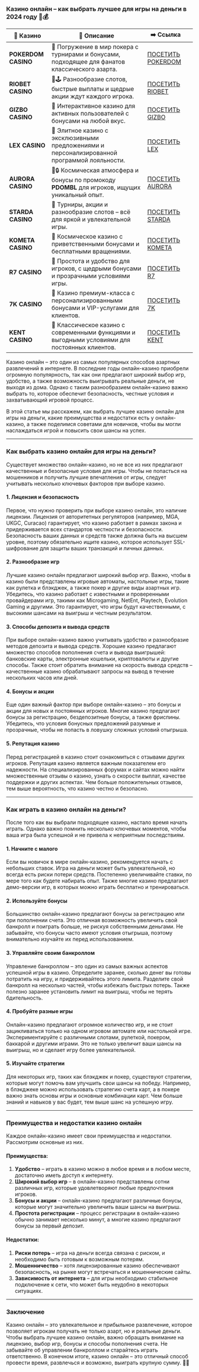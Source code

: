### Казино онлайн – как выбрать лучшее для игры на деньги в 2024 году 🎰💰
| 🎰 Казино           | 📜 Описание                                                                                       | ➡️ Ссылка                                                                                          |   |
| ------------------- | ------------------------------------------------------------------------------------------------- | -------------------------------------------------------------------------------------------------- | - |
| **POKERDOM CASINO** | 🎲 Погружение в мир покера с турнирами и бонусами, подходящее для фанатов классического азарта.   | [ПОСЕТИТЬ POKERDOM](https://brandplay.link/FwVc4f)                                                 |   |
| **RIOBET CASINO**   | 🌟🕹️ Разнообразие слотов, быстрые выплаты и щедрые акции ждут каждого игрока.                    | [ПОСЕТИТЬ RIOBET](https://brandplay.link/TnjsxFvH)                                                 |   |
| **GIZBO CASINO**    | 🚀 Интерактивное казино для активных пользователей с бонусами на любой вкус.                      | [ПОСЕТИТЬ GIZBO](https://brandplay.link/rvzLrVLp)                                                  |   |
| **LEX CASINO**      | 🎰 Элитное казино с эксклюзивными предложениями и персонализированной программой лояльности.      | [ПОСЕТИТЬ LEX](https://brandplay.link/VMqNXPFs)                                                    |   |
| **AURORA CASINO**   | 🌌🔒 Космическая атмосфера и бонусы по промокоду **PDOMBL** для игроков, ищущих уникальный опыт. | [ПОСЕТИТЬ AURORA](https://10trafic-stat2.com/click/668546556bcc6313411604bc/6766/13031/subaccount) |   |
| **STARDA CASINO**   | 🌠 Турниры, акции и разнообразие слотов – всё для яркой и увлекательной игры.                     | [ПОСЕТИТЬ STARDA](https://brandplay.link/HDcDrxLk)                                                 |   |
| **KOMETA CASINO**   | 💫 Космическое казино с приветственными бонусами и бесплатными вращениями.                        | [ПОСЕТИТЬ KOMETA](https://brandplay.link/jHzFFYGv)                                                 |   |
| **R7 CASINO**       | 🎯 Простота и удобство для игроков, с щедрыми бонусами и прозрачными условиями игры.              | [ПОСЕТИТЬ R7](https://brandplay.link/dByFXP7h)                                                     |   |
| **7K CASINO**       | 💎 Казино премиум-класса с персонализированными бонусами и VIP-услугами для клиентов.             | [ПОСЕТИТЬ 7K](https://brandplay.link/dd46bNgD)                                                     |   |
| **KENT CASINO**     | 🎲 Классическое казино с современными функциями и выгодными условиями для постоянных клиентов.    | [ПОСЕТИТЬ KENT](https://brandplay.link/XRH1g6Vb)                                                   |   |
Казино онлайн – это один из самых популярных способов азартных развлечений в интернете. В последние годы онлайн-казино приобрели огромную популярность, так как они предлагают широкий выбор игр, удобство, а также возможность выигрывать реальные деньги, не выходя из дома. Однако с таким разнообразием онлайн-казино важно выбрать то, которое обеспечит безопасность, честные условия и захватывающий игровой процесс.

В этой статье мы расскажем, как выбрать лучшее казино онлайн для игры на деньги, какие преимущества и недостатки есть у онлайн-казино, а также поделимся советами для новичков, чтобы вы могли наслаждаться игрой и повысить свои шансы на успех.

***

### Как выбрать казино онлайн для игры на деньги?

Существует множество онлайн-казино, но не все из них предлагают качественные и безопасные условия для игры. Чтобы не попасться на мошенников и получить лучшие впечатления от игры, следует учитывать несколько ключевых факторов при выборе казино.

#### 1. Лицензия и безопасность

Первое, что нужно проверить при выборе казино онлайн, это наличие лицензии. Лицензия от авторитетных регуляторов (например, MGA, UKGC, Curacao) гарантирует, что казино работает в рамках закона и придерживается всех стандартов честности и безопасности. Безопасность ваших данных и средств также должна быть на высшем уровне, поэтому обязательно ищите казино, которое использует SSL-шифрование для защиты ваших транзакций и личных данных.

#### 2. Разнообразие игр

Лучшие казино онлайн предлагают широкий выбор игр. Важно, чтобы в казино были представлены игровые автоматы, настольные игры, такие как рулетка и блэкджек, а также покер и другие виды азартных игр. Убедитесь, что казино работает с известными и проверенными провайдерами игр, такими как Microgaming, NetEnt, Playtech, Evolution Gaming и другими. Это гарантирует, что игры будут качественными, с высокими шансами на выигрыш и честным результатом.

#### 3. Способы депозита и вывода средств

При выборе онлайн-казино важно учитывать удобство и разнообразие методов депозита и вывода средств. Хорошие казино предлагают множество способов пополнения счета и вывода выигрышей: банковские карты, электронные кошельки, криптовалюты и другие способы. Также стоит обратить внимание на скорость вывода средств – качественные казино обрабатывают запросы на вывод в течение нескольких часов или дней.

#### 4. Бонусы и акции

Еще один важный фактор при выборе онлайн-казино – это бонусы и акции для новых и постоянных игроков. Многие казино предлагают бонусы за регистрацию, бездепозитные бонусы, а также фриспины. Убедитесь, что условия бонусных предложений разумные и прозрачные, чтобы не попасть в ловушку сложных условий отыгрыша.

#### 5. Репутация казино

Перед регистрацией в казино стоит ознакомиться с отзывами других игроков. Репутация казино является важным показателем его надежности. На специализированных форумах и сайтах можно найти множественные отзывы о казино, узнать о скорости выплат, качестве поддержки и других аспектах. Чем больше положительных отзывов, тем выше вероятность, что казино честно и безопасно.

***

### Как играть в казино онлайн на деньги?

После того как вы выбрали подходящее казино, настало время начать играть. Однако важно помнить несколько ключевых моментов, чтобы ваша игра была успешной и не привела к неприятным последствиям.

#### 1. Начните с малого

Если вы новичок в мире онлайн-казино, рекомендуется начать с небольших ставок. Игра на деньги может быть увлекательной, но всегда есть риски потери средств. Постепенно увеличивайте ставки, по мере того как будете набирать опыт. Также многие казино предлагают демо-версии игр, в которых можно играть бесплатно и тренироваться.

#### 2. Используйте бонусы

Большинство онлайн-казино предлагают бонусы за регистрацию или при пополнении счета. Это отличная возможность увеличить свой банкролл и поиграть больше, не рискуя собственными деньгами. Не забывайте, что бонусы часто имеют условия отыгрыша, поэтому внимательно изучайте их перед использованием.

#### 3. Управляйте своим банкроллом

Управление банкроллом – это один из самых важных аспектов успешной игры в казино. Определите заранее, сколько денег вы готовы потратить на игру, и придерживайтесь этого лимита. Разделите свой банкролл на несколько частей, чтобы избежать быстрых потерь. Также полезно заранее установить лимит на выигрыш, чтобы не терять бдительность.

#### 4. Пробуйте разные игры

Онлайн-казино предлагают огромное количество игр, и не стоит зацикливаться только на одном игровом автомате или настольной игре. Экспериментируйте с различными слотами, рулеткой, покером, баккарой и другими играми. Это не только увеличит ваши шансы на выигрыш, но и сделает игру более увлекательной.

#### 5. Изучайте стратегии

Для некоторых игр, таких как блэкджек и покер, существуют стратегии, которые могут помочь вам улучшить свои шансы на победу. Например, в блэкджеке можно использовать стратегию счета карт, а в покере важно знать основы игры и основные комбинации карт. Чем больше знаний и навыков у вас будет, тем выше шанс на успешную игру.

***

### Преимущества и недостатки казино онлайн

Каждое онлайн-казино имеет свои преимущества и недостатки. Рассмотрим основные из них.

#### Преимущества:

1. **Удобство** – играть в казино можно в любое время и в любом месте, достаточно иметь доступ к интернету.
2. **Широкий выбор игр** – в онлайн-казино представлены сотни различных игр, которые удовлетворяют любые предпочтения игроков.
3. **Бонусы и акции** – онлайн-казино предлагают различные бонусы, которые могут значительно увеличить ваши шансы на выигрыш.
4. **Простота регистрации** – процесс регистрации в онлайн-казино обычно занимает несколько минут, а многие казино предлагают бонусы за первый депозит.

#### Недостатки:

1. **Риски потерь** – игра на деньги всегда связана с риском, и необходимо быть готовым к возможным потерям.
2. **Мошенничество** – хотя лицензированные казино обеспечивают безопасность, на рынке могут встречаться и мошеннические сайты.
3. **Зависимость от интернета** – для игры необходимо стабильное подключение к сети, что может быть неудобно в некоторых ситуациях.

***

### Заключение

Казино онлайн – это увлекательное и прибыльное развлечение, которое позволяет игрокам получать не только азарт, но и реальные деньги. Чтобы выбрать лучшее казино онлайн, важно обращать внимание на лицензию, выбор игр, бонусы и способы пополнения счета. Не забывайте об управлении банкроллом и старайтесь играть ответственно. В конечном итоге, казино онлайн – это отличный способ провести время, развлечься и возможно, выиграть крупную сумму. 🎰💸
